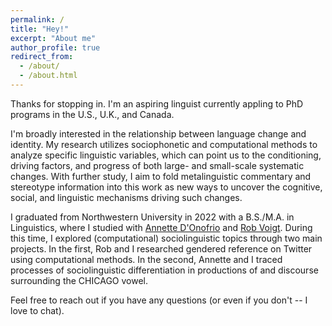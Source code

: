```yaml
---
permalink: /
title: "Hey!"
excerpt: "About me"
author_profile: true
redirect_from: 
  - /about/
  - /about.html
---
```


Thanks for stopping in. I'm an aspiring linguist currently appling to PhD programs in the U.S., U.K., and Canada.

I'm broadly interested in the relationship between language change and identity. My research utilizes sociophonetic and computational methods to analyze specific linguistic variables, which can point us to the conditioning, driving factors, and progress of both large- and small-scale systematic changes. With further study, I aim to fold metalinguistic commentary and stereotype information into this work as new ways to uncover the cognitive, social, and linguistic mechanisms driving such changes.

I graduated from Northwestern University in 2022 with a B.S./M.A. in Linguistics, where I studied with [Annette D'Onofrio](https://faculty.wcas.northwestern.edu/akd2621/) and [Rob Voigt](https://faculty.wcas.northwestern.edu/robvoigt/). During this time, I explored (computational) sociolinguistic topics through two main projects. In the first, Rob and I researched gendered reference on Twitter using computational methods. In the second, Annette and I traced processes of sociolinguistic differentiation in productions of and discourse surrounding the CHICAGO vowel.

Feel free to reach out if you have any questions (or even if you don't -- I love to chat).